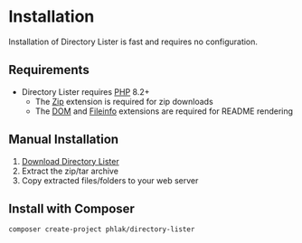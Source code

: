 # Installation

Installation of Directory Lister is fast and requires no configuration.

## Requirements

* Directory Lister requires [PHP](https://www.php.net/) 8.2+
  * The [Zip](https://www.php.net/manual/en/book.zip.php) extension is required for zip downloads
  * The [DOM](https://www.php.net/en/dom) and [Fileinfo](https://www.php.net/manual/en/book.fileinfo.php) extensions are required for README rendering

## Manual Installation

1. [Download Directory Lister](https://www.directorylister.com)
2. Extract the zip/tar archive
3. Copy extracted files/folders to your web server

## Install with Composer

```bash
composer create-project phlak/directory-lister
```
